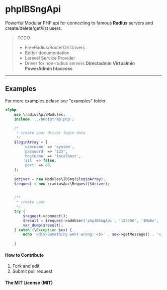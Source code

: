 phpIBSngApi 
===================

Powerful Modular PHP api for connecting to famous **Radius** servers and create/delete/get/list users.

> TODO
> - FreeRadius/RouterOS Drivers
> - Better documentation
> - Laravel Service Provider
> - Driver for non-radius servers **Directadmin Virtualmin PowerAdmin htaccess** 

----------


Examples
-------------
For more examples pelase see "examples" folder.

```php
<?php
    use \radiusApi\Modules;
    include '../bootstrap.php';
    
    /*
     * create your driver login data
     */
    $loginArray = [
        'username' => 'system',
        'password' => '123',
        'hostname' => 'localhost',
        'ssl' => false,
        'port' => 80,
    ];
    
    $driver = new Modules\IBSng($loginArray);
    $request = new \radiusApi\Request($driver);
    
    
    /**
     * create user
     */
    try {
        $request->connect();
        $result = $request->addUser('phpIBSngApi', '123456', '1Mahe', '1');
        var_dump($result);
    } catch (\Exception $ex) {
        echo '<div>Something went wrong: <b>' . $ex->getMessage() . '</b></div><br/>' . PHP_EOL;
        
    }
```

	

####  How to Contribute

 1. Fork and edit
 2. Submit pull request

####  The MIT License (MIT)